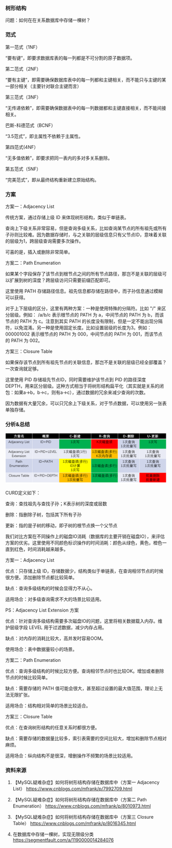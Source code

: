 ### 树形结构
问题：如何在在关系数据库中存储一棵树？

### 范式
第一范式（1NF）

“要有键”，即要求数据库表的每一列都是不可分割的原子数据项。

第二范式（2NF）

“要有主键”，即需要确保数据库表中的每一列都和主键相关，而不能只与主键的某一部分相关（主要针对联合主键而言）

第三范式（3NF）

“无传递依赖”，即需要确保数据表中的每一列数据都和主键直接相关，而不能间接相关。

巴斯-科德范式（BCNF）

“3.5范式”，即主属性不依赖于主属性。

第四范式(4NF）

“无多值依赖”，即要求把同一表内的多对多关系删除。

第五范式（5NF）

“完美范式”，即从最终结构重新建立原始结构。

### 方案
方案一：Adjacency List

传统方案，通过存储上级 ID 来体现树形结构，类似于单链表。

查询上下级关系非常容易，但是查询多级关系，比如查询某节点的所有祖先或所有子孙则比较难。因为数据存储时，与之关联的层级信息只有父节点ID，意味着关联的层级为1，跨层级查询需要多次操作。

可喜的是，插入或删除非常简单。

方案二：Path Enumeration

如果某个字段保存了该节点到根节点之间的所有节点路径，那岂不是关联的层级可以扩展到树的深度？跨层级访问只需要前缀匹配即可。

这里使用 PATH 存储路径信息。祖先信息都存储在路径中，而子孙信息通过模糊可以获得。

对于上下层级的区分，这里有两种方案：一种是使用特殊的分隔符。比如 "/" 来区分层级。例如： /a/b/c 表示根节点的 PATH 为 a，中间节点的 PATH 为 b，而该节点的 PATH 为 c。注意到其实 PATH 的长度没有限制，但是一定不能出现分隔符，以免混淆。另一种是使用固定长度。比如设置层级的长度为3。例如： 000001002 表示根节点的 PATH 为 000，中间节点的 PATH 为 001，而该节点的 PATH 为 002。

方案三：Closure Table

如果保存该节点到所有祖先节点的关联信息，那岂不是关联的层级已经全部覆盖？一次查询就足够。

这里使用 PID 存储祖先节点ID，同时需要维护该节点到 PID 的路径深度 DEPTH，用来区分层级。这种方式相当于将树形结构扁平化（其实就是关系的闭包：如果a->b，b->c，则有a->c），通过数据的冗余来减少查询的次数。

因为数据有大量冗余，可以只冗余上下级关系，对于节点数据，可以使用另一张表单独存储。

### 分析&总结
![](../photo/树形结构设计.png)

CURD定义如下：

查询：查找祖先与查找子孙；K表示树的深度或层数

删除：指删除子树，包括其下所有子孙

更新：指的是子树的移动，即子树的根节点换一个父节点

我们对比方案在不同操作上的磁盘IO消耗（数据库的主要开销在磁盘IO），来评估方案的优劣。这里使用不同颜色标识操作的时间消耗：颜色从绿色，黄色，橙色一直到红色，时间消耗越来越多。

方案一：Adjacency List

优点：只存储上级 ID，存储数据少，结构类似于单链表，在查询相邻节点的时候很方便。添加删除节点都比较简单。

缺点：查询多级结构的时候会显得力不从心。

适用场合：对多级查询需求不大的场景比较适用。

PS：Adjacency List Extension 方案

优点：针对查询多级结构需要多次磁盘IO的问题，这里将相关数据载入内存。维护层级字段 LEVEL 用于过滤数据，减少内存占用。

缺点：对内存的消耗比较大，高并发时容易OOM。

使用场合：表中数据量较小的场景。

方案二：Path Enumeration

优点：查询多级结构的时候比较方便。查询相邻节点时也比较OK。增加或者删除节点的时候比较简单。

缺点：需要存储的 PATH 值可能会很大，甚至超过设置的最大值范围，理论上无法无限扩张。

适用场合：结构相对简单的场景比较适合。

方案三：Closure Table

优点：在查询树形结构的任意关系时都很方便。

缺点：需要存储的数据量比较多，索引表需要的空间比较大，增加和删除节点相对麻烦。

适用场合：纵向结构不是很深，增删操作不频繁的场景比较适用。

### 资料来源
1. 【MySQL疑难杂症】如何将树形结构存储在数据库中（方案一 Adjacency List）
https://www.cnblogs.com/mfrank/p/7992709.html

2. 【MySQL疑难杂症】如何将树形结构存储在数据库中（方案二 Path Enumeration）
https://www.cnblogs.com/mfrank/p/8010973.html

3. 【MySQL疑难杂症】如何将树形结构存储在数据库中（方案三 Closure Table）
https://www.cnblogs.com/mfrank/p/8016345.html

4. 在数据库中存储一棵树，实现无限级分类
https://segmentfault.com/a/1190000014284076
